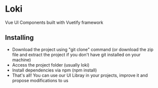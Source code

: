 # Loki
Vue UI Components built with Vuetify framework


## Installing
* Download the project using "git clone" command (or download the zip file and extract the project if you don't have git installed on your machine)
* Access the project folder (usually loki)
* Install dependencies via npm (npm install)
* That's all! You can use our UI Libray in your projects, improve it and propose modifications to us
